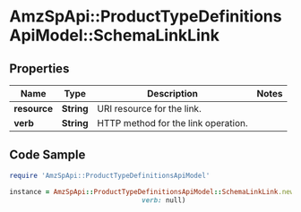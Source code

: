 # AmzSpApi::ProductTypeDefinitionsApiModel::SchemaLinkLink

## Properties

Name | Type | Description | Notes
------------ | ------------- | ------------- | -------------
**resource** | **String** | URI resource for the link. | 
**verb** | **String** | HTTP method for the link operation. | 

## Code Sample

```ruby
require 'AmzSpApi::ProductTypeDefinitionsApiModel'

instance = AmzSpApi::ProductTypeDefinitionsApiModel::SchemaLinkLink.new(resource: null,
                                 verb: null)
```


